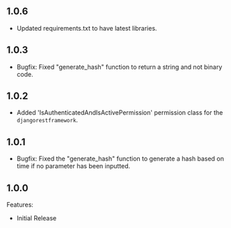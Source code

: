 ## 1.0.6

  - Updated requirements.txt to have latest libraries.

## 1.0.3

  - Bugfix: Fixed "generate_hash" function to return a string and not binary code.

## 1.0.2

  - Added 'IsAuthenticatedAndIsActivePermission' permission class for the `djangorestframework`.

## 1.0.1

  - Bugfix: Fixed the "generate_hash" function to generate a hash based on time if no parameter has been inputted.

## 1.0.0

Features:

  - Initial Release
